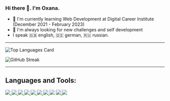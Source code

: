 ### Hi there 👋. I'm Oxana.
- 🌱  I'm currently learning Web Development at Digital Career Institute (December 2021 - February 2023)
- 🔭  I'm always looking for new challenges and self development
- I speak 🇬🇧️ english,  🇩🇪️ german,  🇷🇺️ russian.


<!--
**OxanaDanilova/OxanaDanilova** is a ✨ _special_ ✨ repository because its `README.md` (this file) appears on your GitHub profile.

Here are some ideas to get you started:

- 🔭 I’m currently working on ...
- 🌱 I’m currently learning ...
- 👯 I’m looking to collaborate on ...
- 🤔 I’m looking for help with ...
- 💬 Ask me about ...
- 📫 How to reach me: ...
- 😄 Pronouns: ...
- ⚡ Fun fact: ...
-->
_______________________

![Top Languages Card](https://github-readme-stats.vercel.app/api/top-langs/?username=OxanaDanilova&layout=compact)

![GitHub Streak](https://github-readme-streak-stats.herokuapp.com?user=OxanaDanilova&theme=neon-palenight&hide_border=true)

____________________________


## Languages and Tools:

<p>    
    <a href="https://www.w3.org/html/" target="_blank"> <img src="https://img.icons8.com/color/48/000000/html-5.png"/> </a>
    <a href="https://www.w3schools.com/css/" target="_blank"> <img src="https://img.icons8.com/color/48/000000/css3.png"/> </a>
    <a href="https://sass.com" target="_blank"> <img src="https://img.icons8.com/color/48/000000/sass.png"/> </a>
  <a href="https://developer.mozilla.org/en-US/docs/Web/JavaScript" target="_blank"> <img src="https://img.icons8.com/color/48/000000/javascript.png"/> </a>
  <a href="https://www.typescriptlang.org/" target="_blank"> <img src="https://img.icons8.com/color/48/000000/typescript.png"/> </a>
  <a href="https://reactjs.org/" target="_blank"> <img src="https://img.icons8.com/color/48/000000/react-native.png"/> </a>    
    <a  href="https://nodejs.org" target="_blank"> <img src="https://img.icons8.com/color/48/000000/nodejs.png"/> </a> 
    <a href="https://www.mongodb.com/"><img src="https://img.icons8.com/external-tal-revivo-shadow-tal-revivo/38/000000/external-mongodb-a-cross-platform-document-oriented-database-program-logo-shadow-tal-revivo.png"/></a>
    <a  href="https://mui.com/" target="_blank"> <img src="https://img.icons8.com/color/48/000000/material-ui.png"/> </a>
    <a  href="https://redux.js.org/" target="_blank"> <img src="https://img.icons8.com/color/48/000000/redux.png"/> </a>
</p>
